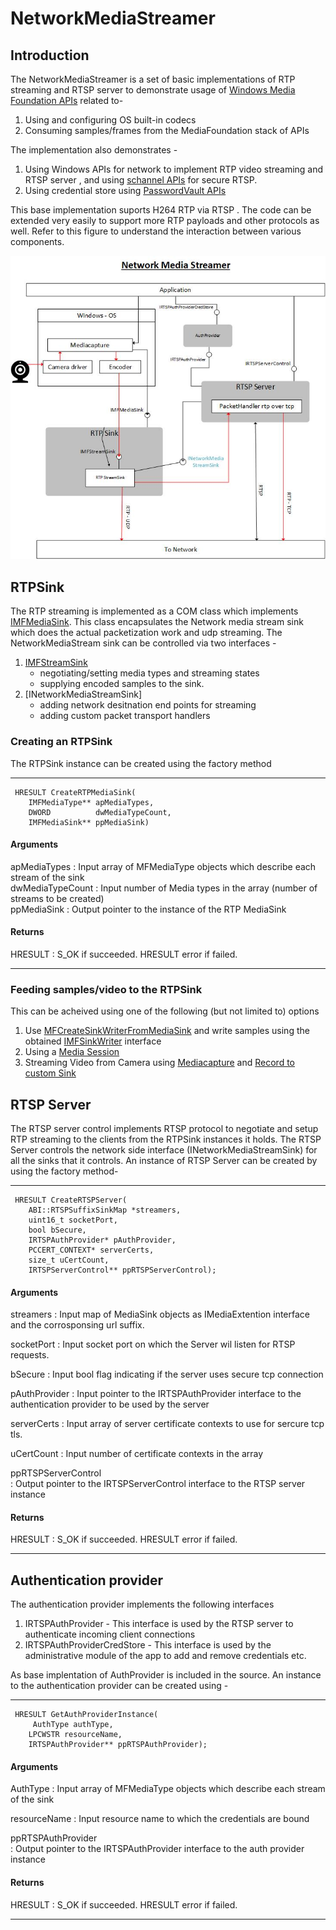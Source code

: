 
# NetworkMediaStreamer
## Introduction
The NetworkMediaStreamer is a set of basic implementations of RTP streaming and RTSP server to demonstrate usage of [Windows Media Foundation APIs](https://docs.microsoft.com/en-us/windows/win32/medfound/media-foundation-programming-guide) related to-
 1. Using and configuring OS built-in codecs
 2. Consuming samples/frames from the MediaFoundation stack of APIs
 
 The implementation also demonstrates -
 1. Using Windows APIs for network to implement RTP video streaming and RTSP server , and using [schannel APIs](https://docs.microsoft.com/en-us/windows/win32/com/schannel) for secure RTSP.
 2. Using credential store using [PasswordVault APIs](https://docs.microsoft.com/en-us/uwp/api/windows.security.credentials.passwordvault?view=winrt-19041) 

 This base implementation suports H264 RTP via RTSP . The code can be extended very easily to support more RTP payloads and other protocols as well. Refer to this figure to understand the interaction between various components.

![NetworkStreamer Block Diagram](docs\RTSPVideoStreamer.jpg)
 ## RTPSink
 The RTP streaming is implemented as a COM class which implements [IMFMediaSink](https://docs.microsoft.com/en-us/windows/win32/api/mfidl/nn-mfidl-imfmediasink). This class encapsulates the Network media stream sink which does the actual packetization work and udp streaming. The NetworkMediaStream sink can be controlled via two interfaces -
 1. [IMFStreamSink](https://docs.microsoft.com/en-us/windows/win32/api/mfidl/nn-mfidl-imfstreamsink)
    - negotiating/setting media types and streaming states
    - supplying encoded samples to the sink.
 2. [INetworkMediaStreamSink] 
    - adding network desitnation end points for streaming
    - adding custom packet transport handlers

### Creating an RTPSink
The RTPSink instance can be created using the factory method

---
```
 HRESULT CreateRTPMediaSink( 
    IMFMediaType** apMediaTypes,
    DWORD          dwMediaTypeCount, 
    IMFMediaSink** ppMediaSink)
``` 
#### Arguments  
apMediaTypes
: Input array of MFMediaType objects which describe each stream of the sink  
dwMediaTypeCount
: Input number of Media types in the array (number of streams to be created)  
ppMediaSink
: Output pointer to the instance of the RTP MediaSink

#### Returns  
HRESULT 
: S_OK if succeeded. HRESULT error if failed. 

---

### Feeding samples/video to the RTPSink
This can be acheived using one of the following (but not limited to) options
1. Use [MFCreateSinkWriterFromMediaSink](https://docs.microsoft.com/en-us/windows/win32/api/mfreadwrite/nf-mfreadwrite-mfcreatesinkwriterfrommediasink) and write samples using the obtained [IMFSinkWriter](https://docs.microsoft.com/en-us/windows/win32/api/mfreadwrite/nn-mfreadwrite-imfsinkwriter) interface
2. Using a [Media Session](https://docs.microsoft.com/en-us/windows/win32/medfound/media-session)
3. Streaming Video from Camera using [Mediacapture](https://docs.microsoft.com/en-us/uwp/api/Windows.Media.Capture.MediaCapture?view=winrt-19041) and [Record to custom Sink](https://docs.microsoft.com/en-us/uwp/api/windows.media.capture.mediacapture.preparelowlagrecordtocustomsinkasync?view=winrt-19041)


## RTSP Server
The RTSP server control implements RTSP protocol to negotiate and setup RTP streaming to the clients from the RTPSink instances it holds. 
The RTSP Server controls the network side interface (INetworkMediaStreamSink) for all the sinks that it controls.
An instance of RTSP Server can be created by using the factory method-  

---
```
 HRESULT CreateRTSPServer(
    ABI::RTSPSuffixSinkMap *streamers,
    uint16_t socketPort,
    bool bSecure,
    IRTSPAuthProvider* pAuthProvider,
    PCCERT_CONTEXT* serverCerts,
    size_t uCertCount,
    IRTSPServerControl** ppRTSPServerControl);

``` 
#### Arguments  
streamers
: Input map of MediaSink objects as IMediaExtention interface and the corrosponsing url suffix.    

socketPort
: Input socket port on which the Server wil listen for RTSP requests.  

bSecure
: Input bool flag indicating if the server uses secure tcp connection  

pAuthProvider
: Input pointer to the IRTSPAuthProvider interface to the authentication provider to be used by the server  

serverCerts
: Input array of server certificate contexts to use for sercure tcp tls.  

uCertCount
: Input number of certificate contexts in the array

ppRTSPServerControl  
: Output pointer to the IRTSPServerControl interface to the RTSP server instance

#### Returns  
HRESULT 
: S_OK if succeeded. HRESULT error if failed. 

---

## Authentication provider

The authentication provider implements the following interfaces 
1. IRTSPAuthProvider - This interface is used by the RTSP server to authenticate incoming client connections
2. IRTSPAuthProviderCredStore - This interface is used by the administrative module of the app to add and remove credentials etc.

As base implentation of AuthProvider is included in the source. An instance to the authentication provider can be created using -


---
```
 HRESULT GetAuthProviderInstance(
     AuthType authType,
    LPCWSTR resourceName,
    IRTSPAuthProvider** ppRTSPAuthProvider);
``` 
#### Arguments  
AuthType
: Input array of MFMediaType objects which describe each stream of the sink  

resourceName
: Input resource name to which the credentials are bound

ppRTSPAuthProvider  
: Output pointer to the IRTSPAuthProvider interface to the auth provider instance

#### Returns  
HRESULT 
: S_OK if succeeded. HRESULT error if failed. 

---